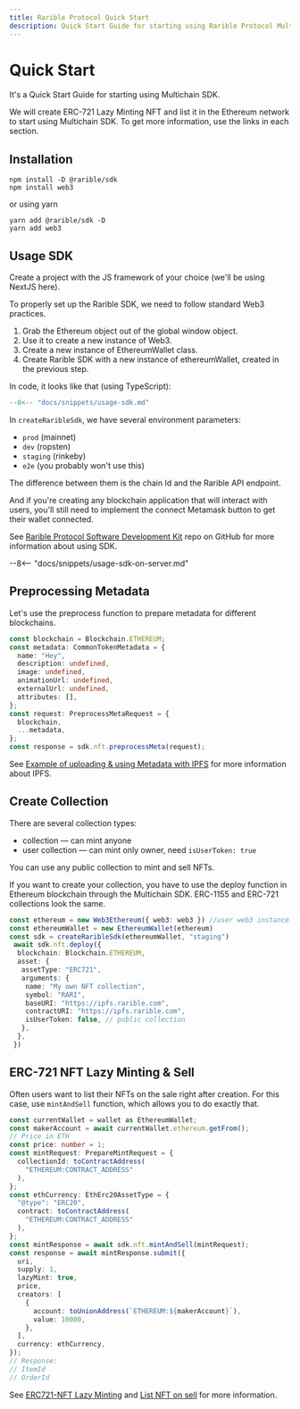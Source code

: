 ```yaml
---
title: Rarible Protocol Quick Start
description: Quick Start Guide for starting using Rarible Protocol Multichain SDK
---
```


# Quick Start

It's a Quick Start Guide for starting using Multichain SDK.

We will create ERC-721 Lazy Minting NFT and list it in the Ethereum network to start using Multichain SDK. To get more information, use the links in each section.

## Installation

```shell
npm install -D @rarible/sdk
npm install web3
```

or using yarn

```shell
yarn add @rarible/sdk -D
yarn add web3
```

## Usage SDK

Create a project with the JS framework of your choice (we'll be using NextJS here).

To properly set up the Rarible SDK, we need to follow standard Web3 practices.

1. Grab the Ethereum object out of the global window object.
2. Use it to create a new instance of Web3.
3. Create a new instance of EthereumWallet class.
4. Create Rarible SDK with a new instance of ethereumWallet, created in the previous step.

In code, it looks like that (using TypeScript):

```typescript
--8<-- "docs/snippets/usage-sdk.md"
```

In `createRaribleSdk`, we have several environment parameters:

* `prod` (mainnet)
* `dev` (ropsten)
* `staging` (rinkeby)
* `e2e` (you probably won't use this)

The difference between them is the chain Id and the Rarible API endpoint.

And if you're creating any blockchain application that will interact with users, you'll still need to implement the connect Metamask button to get their wallet connected.

See [Rarible Protocol Software Development Kit](https://github.com/rarible/sdk) repo on GitHub for more information about using SDK.

--8<-- "docs/snippets/usage-sdk-on-server.md"

## Preprocessing Metadata

Let's use the preprocess function to prepare metadata for different blockchains.

```typescript
const blockchain = Blockchain.ETHEREUM;
const metadata: CommonTokenMetadata = {
  name: "Hey",
  description: undefined,
  image: undefined,
  animationUrl: undefined,
  externalUrl: undefined,
  attributes: [],
};
const request: PreprocessMetaRequest = {
  blockchain,
  ...metadata,
};
const response = sdk.nft.preprocessMeta(request);
```

See [Example of uploading & using Metadata with IPFS](../ethereum/metadata/ipfs-example.md) for more information about IPFS.

## Create Collection

There are several collection types:

* collection — can mint anyone
* user collection — can mint only owner, need `isUserToken: true`

You can use any public collection to mint and sell NFTs.

If you want to create your collection, you have to use the deploy function in Ethereum blockchain through the Multichain SDK. ERC-1155 and ERC-721 collections look the same.

```typescript
const ethereum = new Web3Ethereum({ web3: web3 }) //user web3 instance
const ethereumWallet = new EthereumWallet(ethereum)
const sdk = createRaribleSdk(ethereumWallet, "staging")
 await sdk.nft.deploy({
  blockchain: Blockchain.ETHEREUM,
  asset: {
   assetType: "ERC721",
   arguments: {
    name: "My own NFT collection",
    symbol: "RARI",
    baseURI: "https://ipfs.rarible.com",
    contractURI: "https://ipfs.rarible.com",
    isUserToken: false, // public collection
   },
  },
 })
```

## ERC-721 NFT Lazy Minting & Sell

Often users want to list their NFTs on the sale right after creation. For this case, use `mintAndSell` function, which allows you to do exactly that.

```typescript
const currentWallet = wallet as EthereumWallet;
const makerAccount = await currentWallet.ethereum.getFrom();
// Price in ETH
const price: number = 1;
const mintRequest: PrepareMintRequest = {
  collectionId: toContractAddress(
    "ETHEREUM:CONTRACT_ADDRESS"
  ),
};
const ethCurrency: EthErc20AssetType = {
  "@type": "ERC20",
  contract: toContractAddress(
    "ETHEREUM:CONTRACT_ADDRESS"
  ),
};
const mintResponse = await sdk.nft.mintAndSell(mintRequest);
const response = await mintResponse.submit({
  uri,
  supply: 1,
  lazyMint: true,
  price,
  creators: [
    {
      account: toUnionAddress(`ETHEREUM:${makerAccount}`),
      value: 10000,
    },
  ],
  currency: ethCurrency,
});
// Response:
// ItemId
// OrderId
```

See [ERC721-NFT Lazy Minting](../union-sdk/nft.md#erc721-nft-lazy-minting) and [List NFT on sell](../overview/order.md#list-nft-on-sell) for more information.
